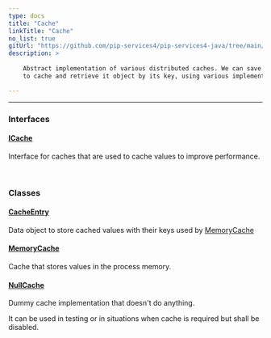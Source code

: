 ```yaml
---
type: docs
title: "Cache"
linkTitle: "Cache"
no_list: true
gitUrl: "https://github.com/pip-services4/pip-services4-java/tree/main/pip-services4-logic-java"
description: >
    
    Abstract implementation of various distributed caches. We can save an object 
    to cache and retrieve it object by its key, using various implementations.  

---
```

---

<div class="module-body"> 

### Interfaces

#### [ICache](icache)
Interface for caches that are used to cache values to improve performance.

<br>

### Classes

#### [CacheEntry](cache_entry)
Data object to store cached values with their keys used by [MemoryCache](memory_cache)

#### [MemoryCache](memory_cache)
Cache that stores values in the process memory.

#### [NullCache](null_cache)
Dummy cache implementation that doesn't do anything.

It can be used in testing or in situations when cache is required
but shall be disabled.


</div>

